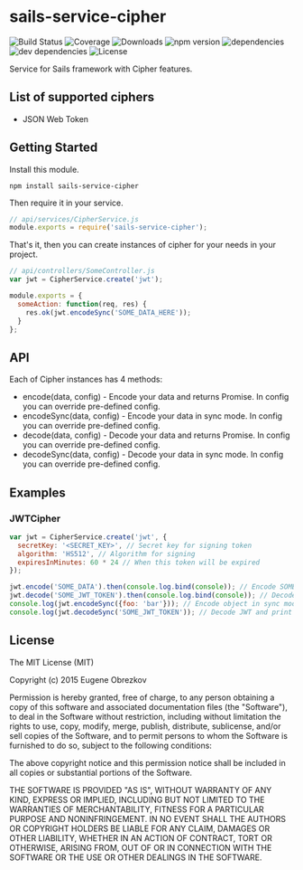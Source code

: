# sails-service-cipher

![Build Status](https://img.shields.io/travis/ghaiklor/sails-service-cipher.svg) ![Coverage](https://img.shields.io/coveralls/ghaiklor/sails-service-cipher.svg) ![Downloads](https://img.shields.io/npm/dm/sails-service-cipher.svg) ![npm version](https://img.shields.io/npm/v/sails-service-cipher.svg) ![dependencies](https://img.shields.io/david/ghaiklor/sails-service-cipher.svg) ![dev dependencies](https://img.shields.io/david/dev/ghaiklor/sails-service-cipher.svg) ![License](https://img.shields.io/npm/l/sails-service-cipher.svg)

Service for Sails framework with Cipher features.

## List of supported ciphers

- JSON Web Token

## Getting Started

Install this module.

```shell
npm install sails-service-cipher
```

Then require it in your service.

```javascript
// api/services/CipherService.js
module.exports = require('sails-service-cipher');
```

That's it, then you can create instances of cipher for your needs in your project.

```javascript
// api/controllers/SomeController.js
var jwt = CipherService.create('jwt');

module.exports = {
  someAction: function(req, res) {
    res.ok(jwt.encodeSync('SOME_DATA_HERE'));
  }
};
```

## API

Each of Cipher instances has 4 methods:

- encode(data, config) - Encode your data and returns Promise. In config you can override pre-defined config.
- encodeSync(data, config) - Encode your data in sync mode. In config you can override pre-defined config.
- decode(data, config) - Decode your data and returns Promise. In config you can override pre-defined config.
- decodeSync(data, config) - Decode your data in sync mode. In config you can override pre-defined config.

## Examples

### JWTCipher

```javascript
var jwt = CipherService.create('jwt', {
  secretKey: '<SECRET_KEY>', // Secret key for signing token
  algorithm: 'HS512', // Algorithm for signing
  expiresInMinutes: 60 * 24 // When this token will be expired
});

jwt.encode('SOME_DATA').then(console.log.bind(console)); // Encode SOME_DATA and print to console
jwt.decode('SOME_JWT_TOKEN').then(console.log.bind(console)); // Decode some token and print to console
console.log(jwt.encodeSync({foo: 'bar'})); // Encode object in sync mode and print to console JWT
console.log(jwt.decodeSync('SOME_JWT_TOKEN')); // Decode JWT and print to console result
```

## License

The MIT License (MIT)

Copyright (c) 2015 Eugene Obrezkov

Permission is hereby granted, free of charge, to any person obtaining a copy
of this software and associated documentation files (the "Software"), to deal
in the Software without restriction, including without limitation the rights
to use, copy, modify, merge, publish, distribute, sublicense, and/or sell
copies of the Software, and to permit persons to whom the Software is
furnished to do so, subject to the following conditions:

The above copyright notice and this permission notice shall be included in all
copies or substantial portions of the Software.

THE SOFTWARE IS PROVIDED "AS IS", WITHOUT WARRANTY OF ANY KIND, EXPRESS OR
IMPLIED, INCLUDING BUT NOT LIMITED TO THE WARRANTIES OF MERCHANTABILITY,
FITNESS FOR A PARTICULAR PURPOSE AND NONINFRINGEMENT. IN NO EVENT SHALL THE
AUTHORS OR COPYRIGHT HOLDERS BE LIABLE FOR ANY CLAIM, DAMAGES OR OTHER
LIABILITY, WHETHER IN AN ACTION OF CONTRACT, TORT OR OTHERWISE, ARISING FROM,
OUT OF OR IN CONNECTION WITH THE SOFTWARE OR THE USE OR OTHER DEALINGS IN THE
SOFTWARE.
